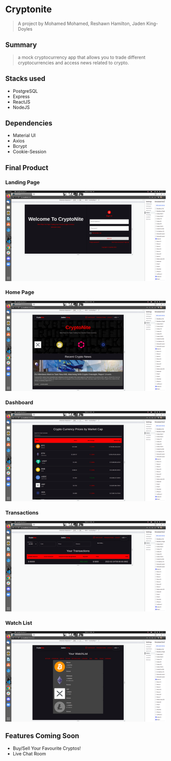 # Cryptonite
> A project by Mohamed Mohamed, Reshawn Hamilton, Jaden King-Doyles

## Summary
> a mock cryptocurrency app that allows you to trade different cryptocurrencies and access news related to crypto.

## Stacks used
- PostgreSQL
- Express
- ReactJS
- NodeJS

## Dependencies
- Material UI
- Axios
- Bcrypt
- Cookie-Session

## Final Product

### Landing Page
!["Landing Page"](https://github.com/mozeezy/cryptonite/blob/allfrontend/screenshots/landingpage.png)
### Home Page
!["Home Page"](https://github.com/mozeezy/cryptonite/blob/allfrontend/screenshots/home.png)
### Dashboard
!["DashBoard Page"](https://github.com/mozeezy/cryptonite/blob/allfrontend/screenshots/dashboard.png)
### Transactions
!["Transactions Page"](https://github.com/mozeezy/cryptonite/blob/allfrontend/screenshots/transactions.png)
### Watch List
!["WatchList Page"](https://github.com/mozeezy/cryptonite/blob/allfrontend/screenshots/watchList.png)

## Features Coming Soon
- Buy/Sell Your Favourite Cryptos!
- Live Chat Room 